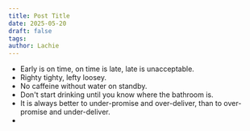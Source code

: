 ```yaml
---
title: Post Title
date: 2025-05-20
draft: false
tags: 
author: Lachie
---
```

- Early is on time, on time is late, late is unacceptable.
- Righty tighty, lefty loosey.
- No caffeine without water on standby.
- Don't start drinking until you know where the bathroom is.
- It is always better to under-promise and over-deliver, than to over-promise and under-deliver.
- 